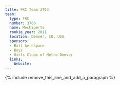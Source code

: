 ```yaml
---
title: FRC Team 3703
team:
  type: FRC
  number: 3703
  name: MechSperts
  rookie_year: 2011
  location: Denver, CO, USA
  sponsors:
  - Ball Aerospace
  - Boys
  - Girls Clubs of Metro Denver
  links:
    Website:
---
```


{% include remove_this_line_and_add_a_paragraph %}